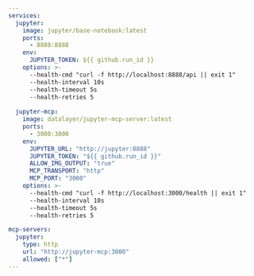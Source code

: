 ```yaml
---
services:
  jupyter:
    image: jupyter/base-notebook:latest
    ports:
      - 8888:8888
    env:
      JUPYTER_TOKEN: ${{ github.run_id }}
    options: >-
      --health-cmd "curl -f http://localhost:8888/api || exit 1"
      --health-interval 10s
      --health-timeout 5s
      --health-retries 5
  
  jupyter-mcp:
    image: datalayer/jupyter-mcp-server:latest
    ports:
      - 3000:3000
    env:
      JUPYTER_URL: "http://jupyter:8888"
      JUPYTER_TOKEN: "${{ github.run_id }}"
      ALLOW_IMG_OUTPUT: "true"
      MCP_TRANSPORT: "http"
      MCP_PORT: "3000"
    options: >-
      --health-cmd "curl -f http://localhost:3000/health || exit 1"
      --health-interval 10s
      --health-timeout 5s
      --health-retries 5

mcp-servers:
  jupyter:
    type: http
    url: "http://jupyter-mcp:3000"
    allowed: ["*"]
---
```


<!--

# Jupyter Notebook MCP Server
# Manipulate Jupyter notebooks and execute code cells

Provides integration with Jupyter servers to run code cells, manage notebooks,
and visualize data using the Jupyter MCP Server.

Documentation: https://pypi.org/project/jupyter-mcp-server/

Available tools:
  - execute_cell: Execute code in a notebook cell
  - get_cell_output: Retrieve output from executed cells
  - create_notebook: Create new Jupyter notebooks
  - list_notebooks: List available notebooks
  - get_notebook_content: Read notebook contents

Configuration:
  The server connects to a Jupyter server instance using the provided URL and token.
  Set DOCUMENT_ID to specify the default notebook to work with.
  Enable ALLOW_IMG_OUTPUT to support image outputs from cells.

Setup:
  1. Start a Jupyter server locally or remotely
  2. Generate a Jupyter token for authentication
  3. Add the following secrets to your GitHub repository:
     - JUPYTER_TOKEN: Your Jupyter server authentication token

  4. Include in Your Workflow:
     imports:
       - shared/mcp/jupyter.md

Connection:
  The server connects to Jupyter via the JUPYTER_URL (default: http://host.docker.internal:8888)
  which allows Docker containers to access services running on the host machine.

Security:
  - Store the JUPYTER_TOKEN as a GitHub secret
  - Ensure your Jupyter server is properly secured
  - Consider network restrictions if running in production

Example Usage:
  Create a Jupyter notebook that analyzes repository data and generates visualizations.
  Execute Python code cells to process data and create charts.

Usage:
  imports:
    - shared/mcp/jupyter.md

-->
